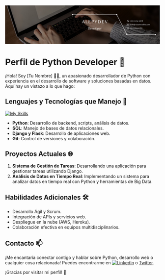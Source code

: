 ![Banner](https://github.com/alepydev/alepydev/blob/main/Banner%202.png)

# Perfil de Python Developer 🐍

¡Hola! Soy [Tu Nombre] 🙍‍♀️, un apasionado desarrollador de Python con experiencia en el desarrollo de software y soluciones basadas en datos. Aquí hay un vistazo a lo que hago:

## Lenguajes y Tecnologías que Manejo 🚀
[![My Skills](https://skillicons.dev/icons?i=js,html,css,wasm)](https://skillicons.dev)
- **Python**: Desarrollo de backend, scripts, análisis de datos.
- **SQL**: Manejo de bases de datos relacionales.
- **Django y Flask**: Desarrollo de aplicaciones web.
- **Git**: Control de versiones y colaboración.

## Proyectos Actuales 🌐
1. **Sistema de Gestión de Tareas**: Desarrollando una aplicación para gestionar tareas utilizando Django.
2. **Análisis de Datos en Tiempo Real**: Implementando un sistema para analizar datos en tiempo real con Python y herramientas de Big Data.

## Habilidades Adicionales 🛠️
- Desarrollo Ágil y Scrum.
- Integración de APIs y servicios web.
- Despliegue en la nube (AWS, Heroku).
- Colaboración efectiva en equipos multidisciplinarios.

## Contacto 📫
¡Me encantaría conectar contigo y hablar sobre Python, desarrollo web o cualquier cosa relacionada! Puedes encontrarme en [![LinkedIn](https://img.shields.io/badge/-LinkedIn-blue?style=flat-square&logo=linkedin)](https://www.linkedin.com/in/alejandraavilancasta%C3%B1o/) o [Twitter](https://twitter.com/tu-usuario).

¡Gracias por visitar mi perfil! 👋
